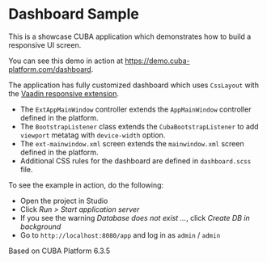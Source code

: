 # Dashboard Sample

This is a showcase CUBA application which demonstrates how to build a responsive UI screen.

You can see this demo in action at https://demo.cuba-platform.com/dashboard.

The application has fully customized dashboard which uses `CssLayout` with the [Vaadin responsive extension](https://vaadin.com/wiki/-/wiki/Main/Responsive+layouts+using+the+Responsive+extension).

* The `ExtAppMainWindow` controller extends the `AppMainWindow` controller defined in the platform.
* The `BootstrapListener` class extends the `CubaBootstrapListener` to add `viewport` metatag with `device-width` option.
* The `ext-mainwindow.xml` screen extends the `mainwindow.xml` screen defined in the platform.
* Additional CSS rules for the dashboard are defined in `dashboard.scss` file.

To see the example in action, do the following:

* Open the project in Studio
* Click *Run > Start application server*
* If you see the warning *Database does not exist ...*, click *Create DB in background*
* Go to `http://localhost:8080/app` and log in as `admin` / `admin`

Based on CUBA Platform 6.3.5
